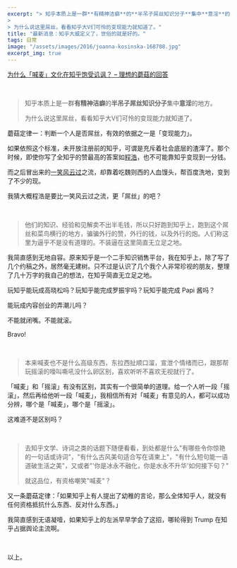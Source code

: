 ```yaml
---
excerpt: "> 知乎本质上是一群**有精神洁癖**的**半吊子屌丝知识分子**集中**意淫**的地方。
> 
> 为什么说这里屌丝，看看知乎大V们可怜的变现能力就知道了。"
title: "最新消息：知乎大威定义了，世俗的就是好的。"
tags: 日常
image: "/assets/images/2016/joanna-kosinska-168708.jpg"
excerpt_img: true
---
```

[为什么「喊麦」文化在知乎饱受讥讽？ – 理想的蘑菇的回答](https://zhihu.com/question/52395709/answer/135367883)

<br>

> 知乎本质上是一群**有精神洁癖**的**半吊子屌丝知识分子**集中**意淫**的地方。
> 
> 为什么说这里屌丝，看看知乎大V们可怜的变现能力就知道了。

蘑菇定律一：判断一个人是否屌丝，有效的依据之一是「变现能力」。

如果依照这个标准，未开放注册前的知乎，可谓是充斥着社会底层的渣滓了。那个时候，即使你写了全知乎的赞最高的答案如[程浩](https://www.zhihu.com/people/cheng-hao-81/)，也不可能靠知乎变现到一分钱。

而之后冒出来的[一笑风云过](https://www.zhihu.com/people/yixiao-feng-yun-guo)之流，却靠着吃魏则西的人血馒头，帮百度洗地，变到了不少的现。

我猜大概程浩是要比一笑风云过之流，更「屌丝」的吧？

<br>

> 他们的知识、经验和见解卖不出半毛钱，所以只好跑到知乎上，跑到这个屌丝和菜鸟横行的地方，骗骗外行的赞，外行的钱，以及外行的炮。人们称这里为逼乎不是没有道理的。不装逼在这里简直无立足之地。

我简直感到无地自容。原来知乎是一个二手知识销售平台，我在知乎上，除了写了几个约稿之外，居然毫无建树。只不过是认识了几个我个人非常珍视的朋友，整理了几十万字的我自己的想法，在知乎简直无立足之地。

玩知乎能玩成高晓松吗？玩知乎能完成罗振宇吗？玩知乎能完成 Papi 酱吗？

能玩成内容创业的弄潮儿吗？

不能就闭嘴。不能就滚。

Bravo!

<br>

> 本来喊麦也不是什么高级东西，东拉西扯顺口溜，宣泄个情绪而已，跟那帮玩摇滚的嚎叫嘶吼没什么卵区别，喜欢听听不喜欢无视就行了。

「喊麦」和「摇滚」有没有区别，其实有一个很简单的道理。给一个人听一段「摇滚」，然后再给他听一段「喊麦」，我相信所有对「喊麦」有意见的人，都可以成功分辨，哪个是「喊麦」，哪个是「摇滚」。

这难道不是区别吗？

<br>

> 去知乎文学、诗词之类的话题下随便看看，到处都是什么"有哪些令你惊艳的一句话或诗词"，"有什么古风美句适合写在请柬上"，"有什么短句能一语道破生活之美"，又或者"'你是冰永不融化，你是水永不升华'如何接下句？"
> 
> 就这品位，有资格嘲笑"喊麦"？

又一条蘑菇定律：「如果知乎上有人提出了幼稚的言论，那么全体知乎人，就没有任何资格抵抗什么东西、反对什么东西。」

我简直感到无语凝噎，如果知乎上的左派早早学会了这招，哪轮得到 Trump 在知乎占据舆论主流啊。

<br>

以上。
